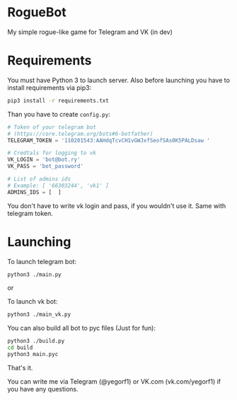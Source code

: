 # RogueBot
My simple rogue-like game for Telegram and VK (in dev)

# Requirements
You must have Python 3 to launch server. Also before launching you have to install requirements via pip3:
```Bash
pip3 install -r requirements.txt
```

Than you have to create `config.py`:

```Python
# Token of your telegram bot
# (https://core.telegram.org/bots#6-botfather)
TELEGRAM_TOKEN = '110201543:AAHdqTcvCH1vGWJxfSeofSAs0K5PALDsaw '

# Credtals for logging to vk
VK_LOGIN = 'bot@bot.ry'
VK_PASS = 'bot_password'

# List of admins ids
# Example: [ '66303244', 'vk1' ]
ADMINS_IDS = [  ]
```

You don't have to write vk login and pass, if you wouldn't use it. Same with telegram token.

# Launching

To launch telegram bot:
```Bash
python3 ./main.py
```

or

To launch vk bot:
```Bash
python3 ./main_vk.py
```

You can also build all bot to pyc files (Just for fun):
```Bash
python3 ./build.py
cd build
python3 main.pyc
```

That's it.

You can write me via Telegram (@yegorf1) or VK.com (vk.com/yegorf1) if you have any questions.
